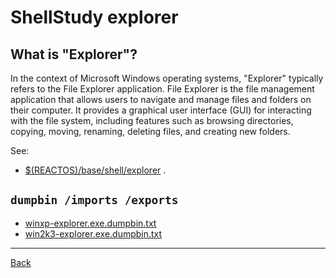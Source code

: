 # ShellStudy explorer

## What is "Explorer"?

In the context of Microsoft Windows operating systems, "Explorer" typically refers
to the File Explorer application. File Explorer is the file management application
that allows users to navigate and manage files and folders on their computer. It
provides a graphical user interface (GUI) for interacting with the file system,
including features such as browsing directories, copying, moving, renaming,
deleting files, and creating new folders.

See:

- [$(REACTOS)/base/shell/explorer](https://github.com/reactos/reactos/tree/master/base/shell/explorer) .

## `dumpbin /imports /exports`

- [winxp-explorer.exe.dumpbin.txt](winxp-explorer.exe.dumpbin.txt)
- [win2k3-explorer.exe.dumpbin.txt](win2k3-explorer.exe.dumpbin.txt)

---

[Back](../README.md)
